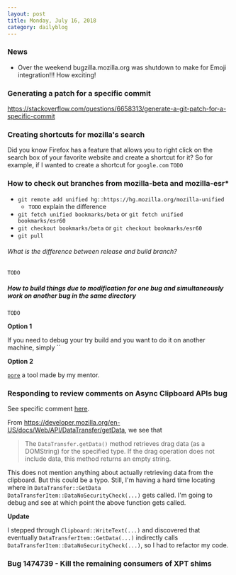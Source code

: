 ```yaml
---
layout: post
title: Monday, July 16, 2018
category: dailyblog
---
```

### News
- Over the weekend bugzilla.mozilla.org was shutdown to make for Emoji integration!!! How exciting!

### Generating a patch for a specific commit
https://stackoverflow.com/questions/6658313/generate-a-git-patch-for-a-specific-commit

### Creating shortcuts for mozilla's search
Did you know Firefox has a feature that allows you to right click on the search box of your favorite website and create a shortcut for it? So for example, if I wanted to create a shortcut for `google.com`
`TODO`

### How to check out branches from mozilla-beta and mozilla-esr*
- `git remote add unified hg::https://hg.mozilla.org/mozilla-unified`
  - `TODO` explain the difference
- `git fetch unified bookmarks/beta` or `git fetch unified bookmarks/esr60`
- `git checkout bookmarks/beta` or `git checkout bookmarks/esr60`
- `git pull`
###### What is the difference between release and build branch?
`TODO`

##### How to build things due to modification for one bug and simultaneously work on another bug in the same directory
`TODO`

**Option 1**

If you need to debug your try build and you want to do it on another machine, simply ``

**Option 2**

[`pore`](https://github.com/mystor/pore) a tool made by my mentor.
### Responding to review comments on Async Clipboard APIs bug

See specific comment [here](https://bugzilla.mozilla.org/show_bug.cgi?id=1461465#c23).

From https://developer.mozilla.org/en-US/docs/Web/API/DataTransfer/getData, we see that
> The `DataTransfer.getData()` method retrieves drag data (as a DOMString) for the specified type. If the drag operation does not include data, this method returns an empty string.

This does not mention anything about actually retrieving data from the clipboard. But this could be a typo. Still, I'm having a hard time locating where in `DataTransfer::GetData` `DataTransferItem::DataNoSecurityCheck(...)` gets called. I'm going to debug and see at which point the above function gets called.

**Update**

I stepped through `Clipboard::WriteText(...)` and discovered that eventually `DataTransferItem::GetData(...)` indirectly calls `DataTransferItem::DataNoSecurityCheck(...)`, so I had to refactor my code.
### Bug 1474739 - Kill the remaining consumers of XPT shims
